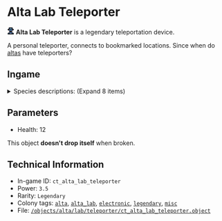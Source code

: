 # Alta Lab Teleporter

<img src="https://raw.githubusercontent.com/Ceterai/Enternia/main/objects/alta/lab/teleporter/icon.png" alt="Alta Lab Teleporter icon" loading="lazy" height=16px width="auto" /> **Alta Lab Teleporter** is a legendary teleportation device.

A personal teleporter, connects to bookmarked locations. Since when do [altas](https://ceterai.github.io/MyEnternia/Wiki/Tags/Alta) have teleporters?

## Ingame

<details><summary>Species descriptions: (Expand 8 items)</summary>

- Alta: A piece of acquired tech. Lets you beam in and out pretty quickly.
- Apex: A personal teleporter. A functional but fun piece of equipment.
- Avian: I love the whoosh of my feathers when I teleport!
- Floran: Perssonal teleporter is fancy!
- Glitch: Enticed. A personal teleporter, with a custom design.
- Human: A personal teleporter! Now this is travelling in style.
- Hylotl: A personal teleporter, it sports a custom design.
- Novakid: As teleporters go, this sure is fancy lookin'!

</details>

## Parameters

- Health: 12

This object **doesn't drop itself** when broken.

## Technical Information

- In-game ID: `ct_alta_lab_teleporter`
- Power: `3.5`
- Rarity: `Legendary`
- Colony tags: [`alta`](https://ceterai.github.io/MyEnternia/Wiki/Tags/Alta), [`alta_lab`](https://ceterai.github.io/MyEnternia/Wiki/Tags/AltaLab), [`electronic`](https://ceterai.github.io/MyEnternia/Wiki/Tags/Electronic), [`legendary`](https://ceterai.github.io/MyEnternia/Wiki/Tags/Legendary), [`misc`](https://ceterai.github.io/MyEnternia/Wiki/Tags/Misc)
- File: [`/objects/alta/lab/teleporter/ct_alta_lab_teleporter.object`](https://github.com/Ceterai/Enternia/blob/main/objects/alta/lab/teleporter/ct_alta_lab_teleporter.object)
